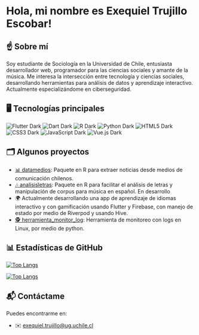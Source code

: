 # Hola, mi nombre es Exequiel Trujillo Escobar!

## ☝️ Sobre mí
Soy estudiante de Sociología en la Universidad de Chile, entusiasta desarrollador web, programador para las ciencias sociales y amante de la música. Me interesa la intersección entre tecnología y ciencias sociales, desarrollando herramientas para análisis de datos y aprendizaje interactivo. Actualmente especializándome en ciberseguridad.

## 🖥️ Tecnologías principales

<!-- Insignias o Badges -->
![Flutter Dark](https://img.shields.io/badge/Flutter-02569B?style=for-the-badge&logo=flutter&logoColor=white#gh-dark-mode-only)
![Dart Dark](https://img.shields.io/badge/Dart-0175C2?style=for-the-badge&logo=dart&logoColor=white#gh-dark-mode-only)
![R Dark](https://img.shields.io/badge/R-276DC3?style=for-the-badge&logo=r&logoColor=white#gh-dark-mode-only)
![Python Dark](https://img.shields.io/badge/Python-3776AB?style=for-the-badge&logo=python&logoColor=white#gh-dark-mode-only)
![HTML5 Dark](https://img.shields.io/badge/HTML5-E34F26?style=for-the-badge&logo=html5&logoColor=white#gh-dark-mode-only)
![CSS3 Dark](https://img.shields.io/badge/CSS3-1572B6?style=for-the-badge&logo=css3&logoColor=white#gh-dark-mode-only)
![JavaScript Dark](https://img.shields.io/badge/JavaScript-F7DF1E?style=for-the-badge&logo=javascript&logoColor=black#gh-dark-mode-only)
![Vue.js Dark](https://img.shields.io/badge/Vue.js-4FC08D?style=for-the-badge&logo=vue.js&logoColor=white#gh-dark-mode-only)


## 🗂️ Algunos proyectos

- [📊 datamedios](https://github.com/exetrujillo/datamedios): Paquete en R para extraer noticias desde medios de comunicación chilenos.
- [🎶 analisisletras](https://github.com/exetrujillo/analisisletras): Paquete en R para facilitar el análisis de letras y manipulación de corpus para música en español. En desarrollo
- 🌍 Actualmente desarrollando una app de aprendizaje de idiomas interactivo y con gamificación usando Flutter y Firebase, con manejo de estado por medio de Riverpod y usando Hive.
- [🕵️ herramienta_monitor_log](https://github.com/exetrujillo/herramienta_monitor_log): Herramienta de monitoreo con logs en Linux, por medio de python. 

## 📊 Estadísticas de GitHub
<!-- Tarjeta para el modo oscuro -->
[![Top Langs](https://github-readme-stats.vercel.app/api/top-langs/?username=exetrujillo&theme=dark)](https://github.com/anuraghazra/github-readme-stats#gh-dark-mode-only)

<!-- Tarjeta para el modo claro -->
[![Top Langs](https://github-readme-stats.vercel.app/api/top-langs/?username=exetrujillo&theme=default)](https://github.com/anuraghazra/github-readme-stats#gh-light-mode-only)

## 📬 Contáctame
Puedes encontrarme en:
- ✉️ exequiel.trujillo@ug.uchile.cl

<!---
exetrujillo/exetrujillo is a ✨ special ✨ repository because its `README.md` (this file) appears on your GitHub profile.
You can click the Preview link to take a look at your changes.
--->

